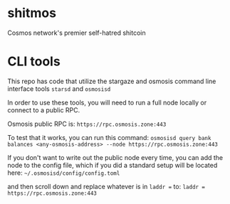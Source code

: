 # shitmos
Cosmos network's premier self-hatred shitcoin

# CLI tools
This repo has code that utilize the stargaze and osmosis command line interface tools `starsd` and `osmosisd`

In order to use these tools, you will need to run a full node locally or connect to a public RPC.

Osmosis public RPC is: `https://rpc.osmosis.zone:443`

To test that it works, you can run this command:
`osmosisd query bank balances <any-osmosis-address> --node https://rpc.osmosis.zone:443`

If you don't want to write out the public node every time, you can add the node to the config file, which if you did a standard setup will be located here:
`~/.osmosisd/config/config.toml`

and then scroll down and replace whatever is in `laddr =` to:
`laddr = https://rpc.osmosis.zone:443`
